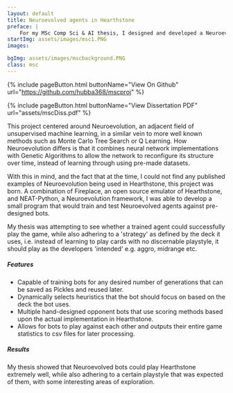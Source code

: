 ```yaml
---
layout: default
title: Neuroevolved agents in Hearthstone
preface: |
    For my MSc Comp Sci & AI thesis, I designed and developed a Neuroevolution program that could train and test agents for the game Hearthstone, with multiple designed agent opponents.
startImg: assets/images/msc1.PNG
images:

bgImg: assets/images/mscbackground.PNG
class: msc
---
```


{% include pageButton.html buttonName="View On Github" url="https://github.com/hubba368/mscproj" %}

{% include pageButton.html buttonName="View Dissertation PDF" url="assets/mscDiss.pdf" %}

This project centered around Neuroevolution, an adjacent field of unsupervised machine learning, in a similar vein to more well known methods such as Monte Carlo Tree Search or Q Learning. How Neuroevolution differs is that it combines neural network implementations with Genetic Algorithms to allow the network to reconfigure its structure over time, instead of learning through using pre-made datasets.

With this in mind, and the fact that at the time, I could not find any published examples of Neuroevolution being used in Hearthstone, this project was born. A combination of Fireplace, an open source emulator of Hearthstone, and NEAT-Python, a Neuroevolution framework, I was able to develop a small program that would train and test Neuroevolved agents against pre-designed bots.

My thesis was attempting to see whether a trained agent could successfully play the game, while also adhering to a 'strategy' as defined by the deck it uses, i.e. instead of learning to play cards with no discernable playstyle, it should play as the developers 'intended' e.g. aggro, midrange etc.

##### Features

* Capable of training bots for any desired number of generations that can be saved as Pickles and reused later.
* Dynamically selects heuristics that the bot should focus on based on the deck the bot uses.
* Multiple hand-designed opponent bots that use scoring methods based upon the actual implementation in Hearthstone.
* Allows for bots to play against each other and outputs their entire game statistics to csv files for later processing.


##### Results

My thesis showed that Neuroevolved bots could play Hearthstone extremely well, while also adhering to a certain playstyle that was expected of them, with some interesting areas of exploration.